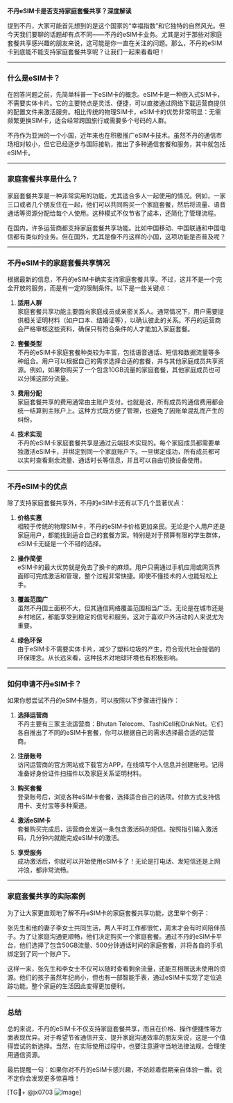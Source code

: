 **不丹eSIM卡是否支持家庭套餐共享？深度解读**

提到不丹，大家可能首先想到的是这个国家的“幸福指数”和它独特的自然风光。但今天我们要聊的话题却有点不同——不丹的eSIM卡业务。尤其是对于那些对家庭套餐共享感兴趣的朋友来说，这可能是你一直在关注的问题。那么，不丹的eSIM卡到底能不能支持家庭套餐共享呢？让我们一起来看看吧！

---

### **什么是eSIM卡？**
在回答问题之前，先简单科普一下eSIM卡的概念。eSIM卡是一种嵌入式SIM卡，不需要实体卡片。它的主要特点是灵活、便捷，可以直接通过网络下载运营商提供的配置文件来激活服务。相比传统的物理SIM卡，eSIM卡的优势非常明显：无需频繁更换SIM卡，适合经常跨国旅行或需要多个号码的人群。

不丹作为亚洲的一个小国，近年来也在积极推广eSIM卡技术。虽然不丹的通信市场相对较小，但它已经逐步与国际接轨，推出了多种通信套餐和服务，其中就包括eSIM卡。

---

### **家庭套餐共享是什么？**
家庭套餐共享是一种非常实用的功能，尤其适合多人一起使用的情况。例如，一家三口或者几个朋友住在一起，他们可以共同购买一个家庭套餐，然后将流量、语音通话等资源分配给每个人使用。这种模式不仅节省了成本，还简化了管理流程。

在国内，许多运营商都支持家庭套餐共享功能。比如中国移动、中国联通和中国电信都有类似的业务。但在国外，尤其是像不丹这样的小国，这项功能是否普及呢？

---

### **不丹eSIM卡的家庭套餐共享情况**
根据最新的信息，不丹的eSIM卡确实支持家庭套餐共享。不过，这并不是一个完全开放的服务，而是有一定的限制条件。以下是一些关键点：

1. **适用人群**  
   家庭套餐共享功能主要面向家庭成员或亲密关系人。通常情况下，用户需要提供相关证明材料（如户口本、结婚证等），以确认彼此的关系。不丹的运营商会严格审核这些资料，确保只有符合条件的人才能加入家庭套餐。

2. **套餐类型**  
   不丹的eSIM卡家庭套餐种类较为丰富，包括语音通话、短信和数据流量等多种组合。用户可以根据自己的需求选择合适的套餐，并与其他家庭成员共享资源。例如，如果你购买了一个包含10GB流量的家庭套餐，其他家庭成员也可以分摊这部分流量。

3. **费用分配**  
   家庭套餐共享的费用通常由主账户支付。也就是说，所有成员的通信费用都会统一结算到主账户上。这种方式既方便了管理，也避免了因账单混乱而产生的纠纷。

4. **技术实现**  
   不丹的eSIM卡家庭套餐共享是通过云端技术实现的。每个家庭成员都需要单独激活eSIM卡，并绑定到同一个家庭账户下。一旦绑定成功，所有成员都可以实时查看剩余流量、通话时长等信息，并且可以自由切换设备使用。

---

### **不丹eSIM卡的优点**
除了支持家庭套餐共享外，不丹的eSIM卡还有以下几个显著优点：

1. **价格实惠**  
   相较于传统的物理SIM卡，不丹的eSIM卡价格更加亲民。无论是个人用户还是家庭用户，都能找到适合自己的套餐方案。特别是对于预算有限的学生群体，eSIM卡无疑是一个不错的选择。

2. **操作简便**  
   eSIM卡的最大优势就是免去了换卡的麻烦。用户只需通过手机应用或网页界面即可完成激活和管理，整个过程非常快捷。即使不懂技术的人也能轻松上手。

3. **覆盖范围广**  
   虽然不丹国土面积不大，但其通信网络覆盖范围相当广泛。无论是在城市还是乡村地区，都能享受到稳定的信号和服务。这对于喜欢户外活动的人来说尤为重要。

4. **绿色环保**  
   由于eSIM卡不需要实体卡片，减少了塑料垃圾的产生，符合现代社会提倡的环保理念。从长远来看，这种技术对地球环境也有积极影响。

---

### **如何申请不丹eSIM卡？**
如果你想尝试不丹的eSIM卡服务，可以按照以下步骤进行操作：

1. **选择运营商**  
   不丹主要有三家主流运营商：Bhutan Telecom、TashiCell和DrukNet。它们各自推出了不同的eSIM卡套餐，你可以根据自己的需求选择最合适的运营商。

2. **注册账号**  
   访问运营商的官方网站或下载官方APP，在线填写个人信息并创建账号。记得准备好身份证件扫描件以及家庭关系证明材料。

3. **购买套餐**  
   登录账号后，浏览各种eSIM卡套餐，选择适合自己的选项。付款方式支持信用卡、支付宝等多种渠道。

4. **激活eSIM卡**  
   套餐购买完成后，运营商会发送一条包含激活码的短信。按照指引输入激活码，几分钟内就能完成eSIM卡的激活。

5. **享受服务**  
   成功激活后，你就可以开始使用eSIM卡了！无论是打电话、发短信还是上网冲浪，都非常流畅。

---

### **家庭套餐共享的实际案例**
为了让大家更直观地了解不丹eSIM卡的家庭套餐共享功能，这里举个例子：

张先生和他的妻子李女士共同生活，两人平时工作都很忙，周末才会有时间陪伴孩子。为了让家庭沟通更顺畅，他们决定购买一个家庭套餐。通过不丹的eSIM卡平台，他们选择了包含50GB流量、500分钟通话时间的家庭套餐，并将各自的手机绑定到了同一个账户下。

这样一来，张先生和李女士不仅可以随时查看剩余流量，还能互相赠送未使用的资源。他们的孩子虽然年纪尚小，但也有一部智能手表，通过eSIM卡实现了定位追踪功能。整个家庭的生活因此变得更加便利。

---

### **总结**
总的来说，不丹的eSIM卡不仅支持家庭套餐共享，而且在价格、操作便捷性等方面表现优异。对于希望节省通信开支、提升家庭沟通效率的朋友来说，这是一个值得尝试的新选择。当然，在实际使用过程中，也要注意遵守当地法律法规，合理使用通信资源。

最后提醒一句：如果你对不丹的eSIM卡感兴趣，不妨趁着假期亲自体验一番。说不定你会发现更多惊喜哦！

[TG💪+ @jx0703 ![Image](https://github.com/user-attachments/assets/dbca1d08-cadb-493c-b0ec-ad6f7a83f270)]